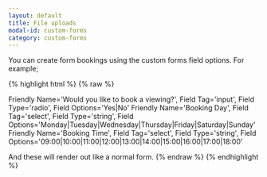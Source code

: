 ```yaml
---
layout: default
title: File uploads
modal-id: custom-forms
category: custom-forms
---
```

You can create form bookings using the custom forms field options. For example;

{% highlight html %}
{% raw %}

Friendly Name='Would you like to book a viewing?', Field Tag='input', Field Type='radio', Field Options='Yes|No'
Friendly Name='Booking Day', Field Tag='select', Field Type='string', Field Options='Monday|Tuesday|Wednesday|Thursday|Friday|Saturday|Sunday'
Friendly Name='Booking Time', Field Tag='select', Field Type='string', Field Options='09:00|10:00|11:00|12:00|13:00|14:00|15:00|16:00|17:00|18:00'

And these will render out like a normal form.
{% endraw %}
{% endhighlight %}

